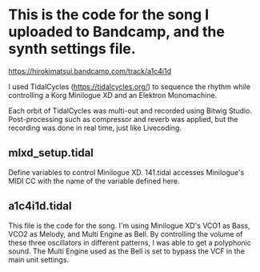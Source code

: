 # This is the code for the song I uploaded to Bandcamp, and the synth settings file.
https://hirokimatsui.bandcamp.com/track/a1c4i1d

I used TidalCycles (https://tidalcycles.org/) to sequence the rhythm while controlling a Korg Minilogue XD and an Elektron Monomachine.

Each orbit of TidalCycles was multi-out and recorded using Bitwig Studio. Post-processing such as compressor and reverb was applied, but the recording was done in real time, just like Livecoding.

## mlxd_setup.tidal
Define variables to control Minilogue XD. 141.tidal accesses Minilogue's MIDI CC with the name of the variable defined here.

## a1c4i1d.tidal
This file is the code for the song. I'm using Minilogue XD's VCO1 as Bass, VCO2 as Melody, and Multi Engine as Bell. By controlling the volume of these three oscillators in different patterns, I was able to get a polyphonic sound. The Multi Engine used as the Bell is set to bypass the VCF in the main unit settings.